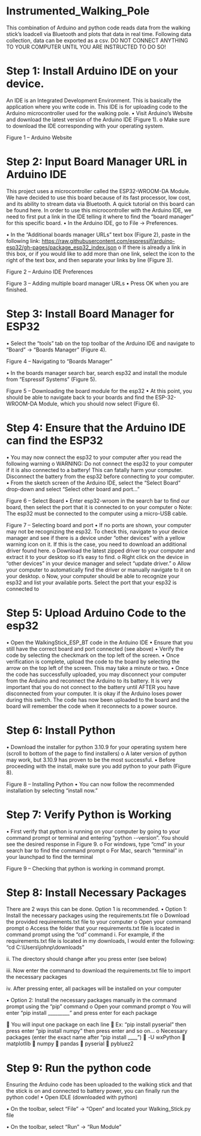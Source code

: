 # Instrumented_Walking_Pole

This combination of Arduino and python code reads data from the walking stick’s loadcell via Bluetooth and plots that data in real time. Following data collection, data can be exported as a csv. DO NOT CONNECT ANYTHING TO YOUR COMPUTER UNTIL YOU ARE INSTRUCTED TO DO SO!

# Step 1: Install Arduino IDE on your device.
An IDE is an Integrated Development Environment. This is basically the application where you write code in. This IDE is for uploading code to the Arduino microcontroller used for the walking pole.
•	Visit Arduino’s Website and download the latest version of the Arduino IDE (Figure 1).
o	Make sure to download the IDE corresponding with your operating system.
 
Figure 1 – Arduino Website

# Step 2: Input Board Manager URL in Arduino IDE
This project uses a microcontroller called the ESP32-WROOM-DA Module. We have decided to use this board because of its fast processor, low cost, and its ability to stream data via Bluetooth. A quick tutorial on this board can be found here. In order to use this microcontroller with the Arduino IDE, we need to first put a link in the IDE telling it where to find the “board manager” for this specific board. 
•	In the Arduino IDE, go to File -> Preferences.
 
•	In the “Additional boards manager URLs” text box (Figure 2), paste in the following link:
 https://raw.githubusercontent.com/espressif/arduino-esp32/gh-pages/package_esp32_index.json
o	If there is already a link in this box, or if you would like to add more than one link, select the icon to the right of the text box, and then separate your links by line (Figure 3).
 
Figure 2 – Arduino IDE Preferences

 
Figure 3 – Adding multiple board manager URLs
•	Press OK when you are finished. 

# Step 3: Install Board Manager for ESP32
•	Select the “tools” tab on the top toolbar of the Arduino IDE and navigate to “Board” -> “Boards Manager” (Figure 4).
 
Figure 4 – Navigating to “Boards Manager”

•	In the boards manager search bar, search esp32 and install the module from “Espressif Systems” (Figure 5).
 
Figure 5 – Downloading the board module for the esp32
•	At this point, you should be able to navigate back to your boards and find the ESP-32-WROOM-DA Module, which you should now select (Figure 6). 
 

# Step 4: Ensure that the Arduino IDE can find the ESP32
•	You may now connect the esp32 to your computer after you read the following warning
o	WARNING: Do not connect the esp32 to your computer if it is also connected to a battery! This can fatally harm your computer. Disconnect the battery from the esp32 before connecting to your computer. 
•	From the sketch screen of the Arduino IDE, select the “Select Board” drop-down and select “Select other board and port…”
 
Figure 6 – Select Board
•	Enter esp32-wroom in the search bar to find our board, then select the port that it is connected to on your computer
o	Note: The esp32 must be connected to the computer using a micro-USB cable. 
 
Figure 7 – Selecting board and port
•	If no ports are shown, your computer may not be recognizing the esp32. To check this, navigate to your device manager and see if there is a device under “other devices” with a yellow warning icon on it. If this is the case, you need to download an additional driver found here. 
o	Download the latest zipped driver to your computer and extract it to your desktop so it’s easy to find.
o	Right click on the device in “other devices” in your device manager and select “update driver.”
o	Allow your computer to automatically find the driver or manually navigate to it on your desktop.
o	Now, your computer should be able to recognize your esp32 and list your available ports. Select the port that your esp32 is connected to

# Step 5: Upload Arduino Code to the esp32
•	Open the WalkingStick_ESP_BT code in the Arduino IDE
•	Ensure that you still have the correct board and port connected (see above)
•	Verify the code by selecting the checkmark on the top left of the screen. 
•	Once verification is complete, upload the code to the board by selecting the arrow on the top left of the screen. This may take a minute or two.
•	Once the code has successfully uploaded, you may disconnect your computer from the Arduino and reconnect the Arduino to its battery. It is very important that you do not connect to the battery until AFTER you have disconnected from your computer. It is okay if the Arduino loses power during this switch. The code has now been uploaded to the board and the board will remember the code when it reconnects to a power source. 

# Step 6: Install Python
•	Download the installer for python 3.10.9 for your operating system here (scroll to bottom of the page to find installers)
o	A later version of python may work, but 3.10.9 has proven to be the most successful.
•	Before proceeding with the install, make sure you add python to your path (Figure 8). 
 
Figure 8 – Installing Python
•	You can now follow the recommended installation by selecting “install now.”

# Step 7: Verify Python is Working
•	First verify that python is running on your computer by going to your command prompt or terminal and entering “python --version”. You should see the desired response in Figure 9.
o	For windows, type “cmd” in your search bar to find the command prompt
o	For Mac, search “terminal” in your launchpad to find the terminal
 
Figure 9 – Checking that python is working in command prompt.

# Step 8: Install Necessary Packages
There are 2 ways this can be done. Option 1 is recommended.
•	Option 1: Install the necessary packages using the requirements.txt file
o	Download the provided requirements.txt file to your computer
o	Open your command prompt
o	Access the folder that your requirements.txt file is located in command prompt using the “cd” command
i.	For example, if the requirements.txt file is located in my downloads, I would enter the following: “cd C:\Users\johnp\downloads”

 

ii.	The directory should change after you press enter (see below)

 

iii.	Now enter the command to download the requirements.txt file to import the necessary packages

 

iv.	After pressing enter, all packages will be installed on your computer

•	Option 2: Install the necessary packages manually in the command prompt using the “pip” command
o	Open your command prompt
o	You will enter “pip install _________” and press enter for each package

 

	You will input one package on each line
	Ex: “pip install pyserial” then press enter
       “pip install numpy” then press enter
       and so on…
o	Necessary packages (enter the exact name after “pip install ____”)
	-U wxPython
	matplotlib
	numpy
	pandas
	pyserial
	pybluez2

# Step 9: Run the python code
Ensuring the Arduino code has been uploaded to the walking stick and that the stick is on and connected to battery power, you can finally run the python code!
•	Open IDLE (downloaded with python)
 

•	On the toolbar, select “File” -> “Open” and located your Walking_Stick.py file
 
•	On the toolbar, select “Run” -> “Run Module”
 


